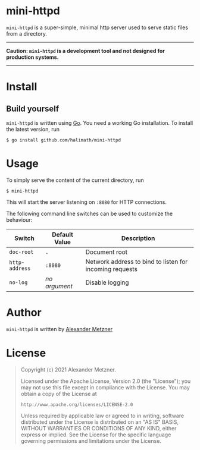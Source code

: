 # mini-httpd

`mini-httpd` is a super-simple, minimal http server used to serve static files
from a directory.

---

**Caution: `mini-httpd` is a development tool and not designed for production systems.**

---

# Install

## Build yourself

`mini-httpd` is written using [Go](https://golang.org/). You need a working Go
installation. To install the latest version, run

```
$ go install github.com/halimath/mini-httpd
```

# Usage

To simply serve the content of the current directory, run

```
$ mini-httpd
```

This will start the server listening on `:8080` for HTTP connections.

The following command line switches can be used to customize the behaviour:


Switch | Default Value | Description
-- | -- | --
`doc-root` | `.` | Document root
`http-address` | `:8080` | Network address to bind to listen for incoming requests
`no-log` | _no argument_ | Disable logging

# Author

`mini-httpd` is written by [Alexander Metzner](mailto:alexander.metzner@gmail.com)

# License

> 
> Copyright (c) 2021 Alexander Metzner.
> 
> Licensed under the Apache License, Version 2.0 (the "License");
> you may not use this file except in compliance with the License.
> You may obtain a copy of the License at
> 
>     http://www.apache.org/licenses/LICENSE-2.0
> 
> Unless required by applicable law or agreed to in writing, software
> distributed under the License is distributed on an "AS IS" BASIS,
> WITHOUT WARRANTIES OR CONDITIONS OF ANY KIND, either express or implied.
> See the License for the specific language governing permissions and
> limitations under the License.
>
